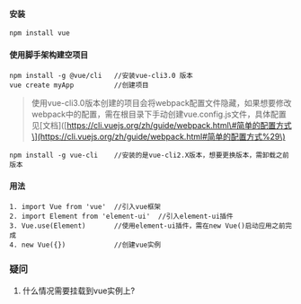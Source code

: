 #### 安装

```bash
npm install vue
```

#### 使用脚手架构建空项目

```
npm install -g @vue/cli   //安装vue-cli3.0 版本
vue create myApp          //创建项目
```

> 使用vue-cli3.0版本创建的项目会将webpack配置文件隐藏，如果想要修改webpack中的配置，需在根目录下手动创建vue.config.js文件，具体配置见\[文档\]\([https://cli.vuejs.org/zh/guide/webpack.html\#简单的配置方式\](https://cli.vuejs.org/zh/guide/webpack.html#简单的配置方式%29\)

```
npm install -g vue-cli    //安装的是vue-cli2.X版本，想要更换版本，需卸载之前版本
```

#### 用法

```
1. import Vue from 'vue'  //引入vue框架
2. import Element from 'element-ui'  //引入element-ui插件
3. Vue.use(Element)       //使用element-ui插件，需在new Vue()启动应用之前完成
4. new Vue({})            //创建vue实例
```

### 疑问

1. 什么情况需要挂载到vue实例上?



